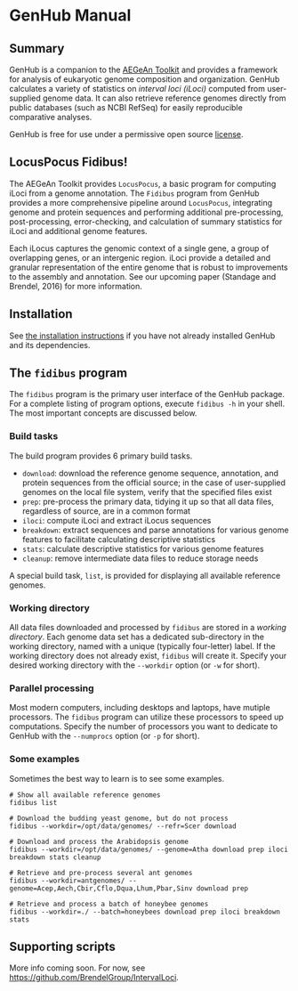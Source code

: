 GenHub Manual
=============

## Summary

GenHub is a companion to the [AEGeAn Toolkit](agn) and provides a framework for analysis of eukaryotic genome composition and organization.
GenHub calculates a variety of statistics on *interval loci (iLoci)* computed from user-supplied genome data.
It can also retrieve reference genomes directly from public databases (such as NCBI RefSeq) for easily reproducible comparative analyses.

GenHub is free for use under a permissive open source [license](LICENSE.txt).

## LocusPocus Fidibus!

The AEGeAn Toolkit provides `LocusPocus`, a basic program for computing iLoci from a genome annotation.
The `Fidibus` program from GenHub provides a more comprehensive pipeline around `LocusPocus`, integrating genome and protein sequences and performing additional pre-processing, post-processing, error-checking, and calculation of summary statistics for iLoci and additional genome features.

Each iLocus captures the genomic context of a single gene, a group of overlapping genes, or an intergenic region.
iLoci provide a detailed and granular representation of the entire genome that is robust to improvements to the assembly and annotation.
See our upcoming paper (Standage and Brendel, 2016) for more information.

## Installation

See [the installation instructions](INSTALL.md) if you have not already installed GenHub and its dependencies.

## The `fidibus` program

The `fidibus` program is the primary user interface of the GenHub package.
For a complete listing of program options, execute `fidibus -h` in your shell.
The most important concepts are discussed below.

### Build tasks

The build program provides 6 primary build tasks.

- `download`: download the reference genome sequence, annotation, and protein sequences from the official source; in the case of user-supplied genomes on the local file system, verify that the specified files exist
- `prep`: pre-process the primary data, tidying it up so that all data files, regardless of source, are in a common format
- `iloci`: compute iLoci and extract iLocus sequences
- `breakdown`: extract sequences and parse annotations for various genome features to facilitate calculating descriptive statistics
- `stats`: calculate descriptive statistics for various genome features
- `cleanup`: remove intermediate data files to reduce storage needs

A special build task, `list`, is provided for displaying all available reference genomes.

### Working directory

All data files downloaded and processed by `fidibus` are stored in a *working directory*.
Each genome data set has a dedicated sub-directory in the working directory, named with a unique (typically four-letter) label.
If the working directory does not already exist, `fidibus` will create it.
Specify your desired working directory with the `--workdir` option (or `-w` for short).

### Parallel processing

Most modern computers, including desktops and laptops, have mutiple processors.
The `fidibus` program can utilize these processors to speed up computations.
Specify the number of processors you want to dedicate to GenHub with the `--numprocs` option (or `-p` for short).

### Some examples

Sometimes the best way to learn is to see some examples.

```
# Show all available reference genomes
fidibus list

# Download the budding yeast genome, but do not process
fidibus --workdir=/opt/data/genomes/ --refr=Scer download

# Download and process the Arabidopsis genome
fidibus --workdir=/opt/data/genomes/ --genome=Atha download prep iloci breakdown stats cleanup

# Retrieve and pre-process several ant genomes
fidibus --workdir=antgenomes/ --genome=Acep,Aech,Cbir,Cflo,Dqua,Lhum,Pbar,Sinv download prep

# Retrieve and process a batch of honeybee genomes
fidibus --workdir=./ --batch=honeybees download prep iloci breakdown stats
```

## Supporting scripts

More info coming soon.
For now, see https://github.com/BrendelGroup/IntervalLoci.
